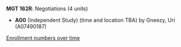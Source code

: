 **MGT 162R**: Negotiations (4 units)

- **A00** (Independent Study) (time and location TBA) by Gneezy, Uri (A07490187)

[Enrollment numbers over time](./MGT162R.tsv)
